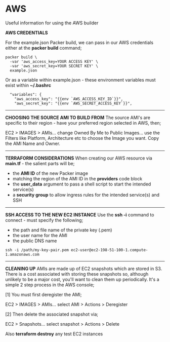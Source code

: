 # AWS
Useful information for using the AWS builder

**AWS CREDENTIALS**

For the example.json Packer build, we can pass in our AWS credentials either at the **packer build** command;

```
packer build \
  -var 'aws_access_key=YOUR ACCESS KEY' \
  -var 'aws_secret_key=YOUR SECRET KEY' \
  example.json
```

Or as a variable within example.json - these environment variables must exist within **~/.bashrc**

```
  "variables": {
    "aws_access_key": "{{env `AWS_ACCESS_KEY_ID`}}",
    "aws_secret_key": "{{env `AWS_SECRET_ACCESS_KEY`}}",
``` 

___

**CHOOSING THE SOURCE AMI TO BUILD FROM**
The source AMI's are specific to their region - have your preferred region selected in AWS, then;

EC2 > IMAGES > AMIs... change Owned By Me to Public Images... use the Filters like Platform, Architecture etc to choose the Image you want. Copy the AMI Name and Owner.

___

**TERRAFORM CONSIDERATIONS**
When creating our AWS resource via **main.tf** - the salient parts will be;

- the **AMI ID** of the new Packer image
- matching the region of the AMI ID in the **providers** code block
- the **user_data** argument to pass a shell script to start the intended service(s)
- a **security group** to allow ingress rules for the intended service(s) and SSH

___

**SSH ACCESS TO THE NEW EC2 INSTANCE**
Use the **ssh -i** command to connect - must specify the following;

- the path and file name of the private key (.pem)
- the user name for the AMI
- the public DNS name

```
ssh -i /path/my-key-pair.pem ec2-user@ec2-198-51-100-1.compute-1.amazonaws.com
```

___

**CLEANING UP**
AMIs are made up of EC2 snapshots which are stored in S3. There is a cost associated with storing these snapshots so, although unlikely to be a major cost, you'll want to clean them up periodically. It's a simple 2 step process in the AWS console;

[1] You must first deregister the AMI;

EC2 > IMAGES > AMIs... select AMI > Actions > Deregister

[2] Then delete the associated snapshot via;

EC2 > Snapshots... select snapshot > Actions > Delete

Also **terraform destroy** any test EC2 instances
